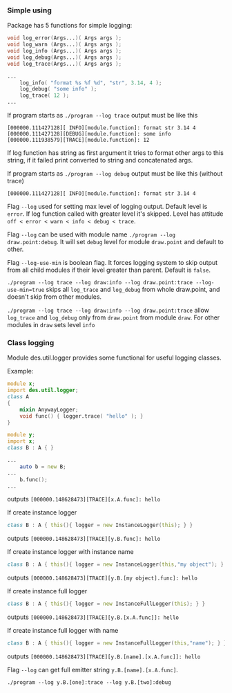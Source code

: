 ### Simple using

Package has 5 functions for simple logging:

```d
void log_error(Args...)( Args args );
void log_warn (Args...)( Args args );
void log_info (Args...)( Args args );
void log_debug(Args...)( Args args );
void log_trace(Args...)( Args args );
```

```d
...
    log_info( "format %s %f %d", "str", 3.14, 4 );
    log_debug( "some info" );
    log_trace( 12 );
...
```

If program starts as `./program --log trace` output must be like this

```
[000000.111427128][ INFO][module.function]: format str 3.14 4
[000000.111427128][DEBUG][module.function]: some info
[000000.111938579][TRACE][module.function]: 12
```

If log function has string as first argument it tries to format other args to this
string, if it failed print converted to string and concatenated args.

If program starts as `./program --log debug` output must be like this (without trace)

```
[000000.111427128][ INFO][module.function]: format str 3.14 4
```

Flag `--log` used for setting max level of logging output.
Default level is `error`. If log function called with greater level it's skipped.
Level has attitude `off < error < warn < info < debug < trace`.

Flag `--log` can be used with module name `./program --log draw.point:debug`.
It will set `debug` level for module `draw.point` and default to other.

Flag `--log-use-min` is boolean flag. It forces logging system to skip output from
all child modules if their level greater than parent. Default is `false`.

`./program --log trace --log draw:info --log draw.point:trace --log-use-min=true` 
skips all `log_trace` and `log_debug` from whole draw.point, and doesn't skip from
other modules.

`./program --log trace --log draw:info --log draw.point:trace` allow `log_trace`
and `log_debug` only from `draw.point` from module `draw`. For other modules in
`draw` sets level `info`

### Class logging

Module des.util.logger provides some functional for useful logging classes.

Example:

```d
module x;
import des.util.logger;
class A
{
    mixin AnywayLogger;
    void func() { logger.trace( "hello" ); }
}
```

```d
module y;
import x;
class B : A { }
```

```d
...
    auto b = new B;
...
    b.func();
...
```

outputs `[000000.148628473][TRACE][x.A.func]: hello`

If create instance logger 

```d
class B : A { this(){ logger = new InstanceLogger(this); } }
```
outputs `[000000.148628473][TRACE][y.B.func]: hello`

If create instance logger with instance name

```d
class B : A { this(){ logger = new InstanceLogger(this,"my object"); } }
```
outputs `[000000.148628473][TRACE][y.B.[my object].func]: hello`

If create instance full logger

```d
class B : A { this(){ logger = new InstanceFullLogger(this); } }
```
outputs `[000000.148628473][TRACE][y.B.[x.A.func]]: hello`

If create instance full logger with name

```d
class B : A { this(){ logger = new InstanceFullLogger(this,"name"); } }
```
outputs `[000000.148628473][TRACE][y.B.[name].[x.A.func]]: hello`

Flag `--log` can get full emitter string `y.B.[name].[x.A.func]`.
```
./program --log y.B.[one]:trace --log y.B.[two]:debug
```
